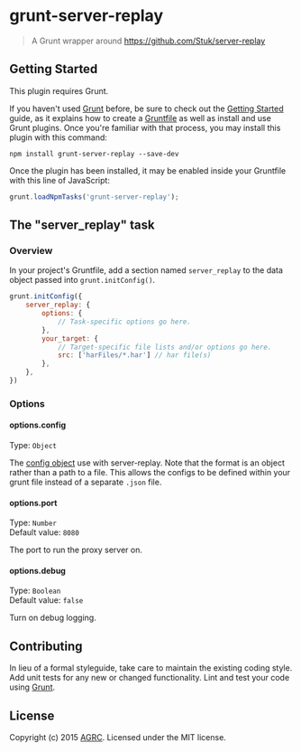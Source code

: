 # grunt-server-replay

> A Grunt wrapper around https://github.com/Stuk/server-replay

## Getting Started
This plugin requires Grunt.

If you haven't used [Grunt](http://gruntjs.com/) before, be sure to check out the [Getting Started](http://gruntjs.com/getting-started) guide, as it explains how to create a [Gruntfile](http://gruntjs.com/sample-gruntfile) as well as install and use Grunt plugins. Once you're familiar with that process, you may install this plugin with this command:

```shell
npm install grunt-server-replay --save-dev
```

Once the plugin has been installed, it may be enabled inside your Gruntfile with this line of JavaScript:

```js
grunt.loadNpmTasks('grunt-server-replay');
```

## The "server_replay" task

### Overview
In your project's Gruntfile, add a section named `server_replay` to the data object passed into `grunt.initConfig()`.

```js
grunt.initConfig({
    server_replay: {
        options: {
            // Task-specific options go here.
        },
        your_target: {
            // Target-specific file lists and/or options go here.
            src: ['harFiles/*.har'] // har file(s)
        },
    },
})
```

### Options

#### options.config
Type: `Object`

The [config object](https://github.com/Stuk/server-replay#configuration) use with server-replay. Note that the format is an object rather than a path to a file. This allows the configs to be defined within your grunt file instead of a separate `.json` file.

#### options.port
Type: `Number`  
Default value: `8080`

The port to run the proxy server on.

#### options.debug
Type: `Boolean`  
Default value: `false`

Turn on debug logging.

## Contributing
In lieu of a formal styleguide, take care to maintain the existing coding style. Add unit tests for any new or changed functionality. Lint and test your code using [Grunt](http://gruntjs.com/).

## License
Copyright (c) 2015 [AGRC](http://gis.utah.gov/developer). Licensed under the MIT license.
